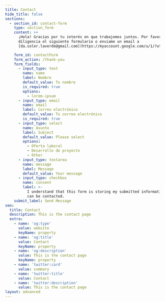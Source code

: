 ```yaml
---
title: Contact
hide_title: false
sections:
  - section_id: contact-form
    type: section_form
    content: >+
      ¡Hola! Gracias por tu interés en que trabajemos juntos. Por favor
      diligencia el siguiente formulario o enviame un email a
      [da.soler.laverde@gmail.com](https://myaccount.google.com/u/1/?utm_source=OGB\&tab=mk\&utm_medium=act\&gar=1\&zx=ihc3e696775w)

    form_id: contactForm
    form_action: /thank-you
    form_fields:
      - input_type: text
        name: name
        label: Nombre
        default_value: Tu nombre
        is_required: true
        options:
          - lorem-ipsum
      - input_type: email
        name: email
        label: Correo electrónico
        default_value: Tu correo electrónico
        is_required: true
      - input_type: select
        name: Asunto
        label: Subject
        default_value: Please select
        options:
          - Oferta laboral
          - Desarrollo de proyecto
          - Other
      - input_type: textarea
        name: message
        label: Message
        default_value: Your message
      - input_type: checkbox
        name: consent
        label: >-
          I understand that this form is storing my submitted information so I
          can be contacted.
    submit_label: Send Message
seo:
  title: Contact
  description: This is the contact page
  extra:
    - name: 'og:type'
      value: website
      keyName: property
    - name: 'og:title'
      value: Contact
      keyName: property
    - name: 'og:description'
      value: This is the contact page
      keyName: property
    - name: 'twitter:card'
      value: summary
    - name: 'twitter:title'
      value: Contact
    - name: 'twitter:description'
      value: This is the contact page
layout: advanced
---
```

